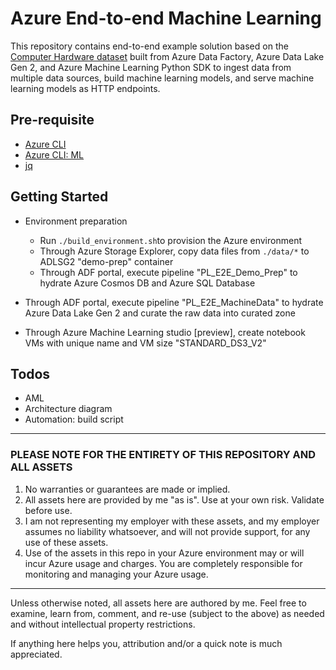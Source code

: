 # Azure End-to-end Machine Learning

This repository contains end-to-end example solution based on the [Computer Hardware dataset](http://archive.ics.uci.edu/ml/datasets/Computer+Hardware) built from Azure Data Factory, Azure Data Lake Gen 2, and Azure Machine Learning Python SDK to ingest data from multiple data sources, build machine learning models, and serve machine learning models as HTTP endpoints.

## Pre-requisite

- [Azure CLI](https://docs.microsoft.com/en-us/cli/azure/install-azure-cli?view=azure-cli-latest)
- [Azure CLI: ML](https://docs.microsoft.com/en-us/azure/machine-learning/service/reference-azure-machine-learning-cli)
- [jq](https://stedolan.github.io/jq/download/)

## Getting Started

- Environment preparation
  - Run `./build_environment.sh`to provision the Azure environment
  - Through Azure Storage Explorer, copy data files from `./data/*` to ADLSG2 "demo-prep" container
  - Through ADF portal, execute pipeline "PL_E2E_Demo_Prep" to hydrate Azure Cosmos DB and Azure SQL Database

- Through ADF portal, execute pipeline "PL_E2E_MachineData" to hydrate Azure Data Lake Gen 2 and curate the raw data into curated zone
- Through Azure Machine Learning studio [preview], create notebook VMs with unique name and VM size "STANDARD_DS3_V2"

## Todos

- AML
- Architecture diagram
- Automation: build script

---

### PLEASE NOTE FOR THE ENTIRETY OF THIS REPOSITORY AND ALL ASSETS

1. No warranties or guarantees are made or implied.
2. All assets here are provided by me "as is". Use at your own risk. Validate before use.
3. I am not representing my employer with these assets, and my employer assumes no liability whatsoever, and will not provide support, for any use of these assets.
4. Use of the assets in this repo in your Azure environment may or will incur Azure usage and charges. You are completely responsible for monitoring and managing your Azure usage.

---

Unless otherwise noted, all assets here are authored by me. Feel free to examine, learn from, comment, and re-use (subject to the above) as needed and without intellectual property restrictions.

If anything here helps you, attribution and/or a quick note is much appreciated.